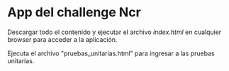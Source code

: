 # App del challenge Ncr

Descargar todo el contenido y ejecutar el archivo *index.html* en cualquier browser para acceder a la aplicación.

Ejecuta el archivo "pruebas_unitarias.html" para ingresar a las pruebas unitarias.
